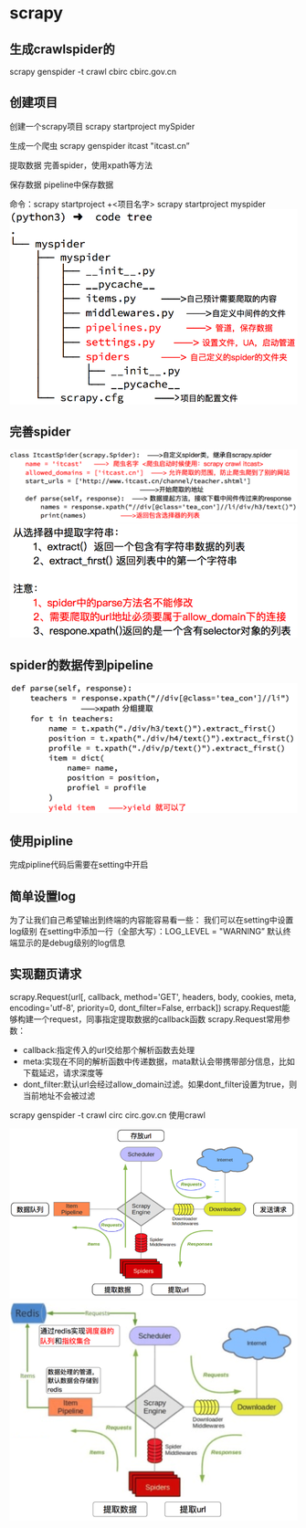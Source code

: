 # scrapy
## 生成crawlspider的
scrapy genspider -t crawl cbirc cbirc.gov.cn
## 创建项目
创建一个scrapy项目
scrapy startproject mySpider

生成一个爬虫
scrapy genspider itcast "itcast.cn”

提取数据
完善spider，使用xpath等方法

保存数据
pipeline中保存数据

命令：scrapy startproject +<项目名字>
	   scrapy startproject myspider
![img](./img/scrapy_img/001_project_tree.png)

## 完善spider
![img](./img/scrapy_img/002_完善_01.png)
![img](./img/scrapy_img/003_完善_02.png)

## spider的数据传到pipeline
![img](./img/scrapy_img/004.png)

## 使用pipline
完成pipline代码后需要在setting中开启

## 简单设置log
为了让我们自己希望输出到终端的内容能容易看一些：
	我们可以在setting中设置log级别
	在setting中添加一行（全部大写）：LOG_LEVEL = "WARNING”
	默认终端显示的是debug级别的log信息
## 实现翻页请求
scrapy.Request(url[, callback, method='GET', headers, body, cookies, meta, encoding='utf-8', priority=0, dont_filter=False, errback])
scrapy.Request能够构建一个request，同事指定提取数据的callback函数
scrapy.Request常用参数：
+	callback:指定传入的url交给那个解析函数去处理
+	meta:实现在不同的解析函数中传递数据，mata默认会带携带部分信息，比如下载延迟，请求深度等
+	dont_filter:默认url会经过allow_domain过滤。如果dont_filter设置为true，则当前地址不会被过滤



scrapy genspider -t crawl circ circ.gov.cn
使用crawl



![scrapy](./img/scrapy.png)
![scrapy](./img/scrapy2.png)